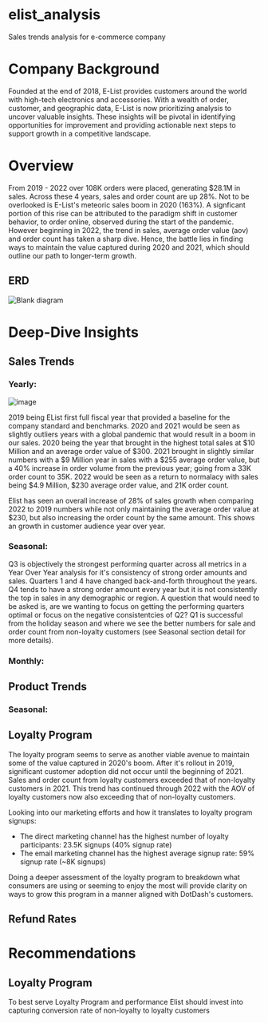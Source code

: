 # elist_analysis
Sales trends analysis for e-commerce company

# Company Background

Founded at the end of 2018, E-List provides customers around the world with high-tech electronics and accessories. With a wealth of order, customer, and geographic data, E-List is now prioritizing analysis to uncover valuable insights. These insights will be pivotal in identifying opportunities for improvement and providing actionable next steps to support growth in a competitive landscape.

# Overview

From 2019 - 2022 over 108K orders were placed, generating $28.1M in sales. Across these 4 years, sales and order count are up 28%. Not to be overlooked is E-List's meteoric sales boom in 2020 (163%). A signficant portion of this rise can be attributed to the paradigm shift in customer behavior, to order online, observed during the start of the pandemic. However beginning in 2022, the trend in sales, average order value (aov) and order count has taken a sharp dive. Hence, the battle lies in finding ways to maintain the value captured during 2020 and 2021, which should outline our path to longer-term growth.

## ERD
![Blank diagram](https://github.com/JoeBlessett/elist_analysiss/assets/167142084/056c1820-e83a-4a34-87e2-78407f829649)



# Deep-Dive Insights

## Sales Trends

### Yearly: 

![image](https://github.com/user-attachments/assets/e38888be-ad7d-4a06-9308-5d98f594bb2f)

2019 being EList first full fiscal year that provided a baseline for the company standard and benchmarks. 2020 and 2021 would be seen as slightly outliers years with a global pandemic that would result in a boom in our sales. 2020 being the year that brought in the highest total sales at $10 Million and an average order value of $300. 2021 brought in slightly similar numbers with a $9 Million year in sales with a $255 average order value, but a 40% increase in order volume from the previous year; going from a 33K order count to 35K. 2022 would be seen as a return to normalacy with sales being $4.9 Million, $230 average order value, and 21K order count. 

Elist has seen an overall increase of 28% of sales growth when comparing 2022 to 2019 numbers while not only maintaining the average order value at $230, but also increasing the order count by the same amount. This shows an growth in customer audience year over year.

### Seasonal:

Q3 is objectively the strongest performing quarter across all metrics in a Year Over Year analysis for it's consistency of strong order amounts and sales. Quarters 1 and 4 have changed back-and-forth throughout the years. Q4 tends to have a strong order amount every year but it is not consistently the top in sales in any demographic or region. A question that would need to be asked is, are we wanting to focus on getting the performing quarters optimal or focus on the negative consistentcies of Q2? Q1 is successful from the holiday season and where we see the better numbers for sale and order count from non-loyalty customers (see Seasonal section detail for more details).

### Monthly:

## Product Trends

### Seasonal:


## Loyalty Program

The loyalty program seems to serve as another viable avenue to maintain some of the value captured in 2020's boom. After it's rollout in 2019, significant customer adoption did not occur until the beginning of 2021. Sales and order count from loyalty customers exceeded that of non-loyalty customers in 2021. This trend has continued through 2022 with the AOV of loyalty customers now also exceeding that of non-loyalty customers.

Looking into our marketing efforts and how it translates to loyalty program signups:

- The direct marketing channel has the highest number of loyalty participants: 23.5K signups (40% signup rate)
- The email marketing channel has the highest average signup rate: 59% signup rate (~8K signups)

Doing a deeper assessment of the loyalty program to breakdown what consumers are using or seeming to enjoy the most will provide clarity on ways to grow this program in a manner aligned with DotDash's customers.

## Refund Rates

# Recommendations

## Loyalty Program

To best serve Loyalty Program and performance Elist should invest into capturing conversion rate of non-loyalty to loyalty customers 
